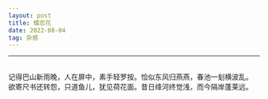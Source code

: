 ```yaml
---
layout: post
title: 蝶恋花
date: 2022-08-04
tag: 杂感
---
```


---


<br>
记得巴山新雨晚，人在屏中，素手轻罗按。恰似东风归燕燕，春池一刬横波乱。
欲寄尺书还转怨，只道鱼儿，犹见荷花面。昔日绛河终觉浅，而今隔岸蓬莱远。


<br>

